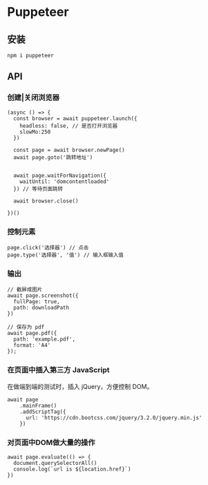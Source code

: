 # Puppeteer
## 安装
```
npm i puppeteer
```

## API
### 创建|关闭浏览器
```
(async () => {
  const browser = await puppeteer.launch({
    headless: false, // 是否打开浏览器
    slowMo:250
  })

  const page = await browser.newPage()
  await page.goto('跳转地址')
  

  await page.waitForNavigation({
    waitUntil: 'domcontentloaded'
  }) // 等待页面跳转

  await browser.close()

})()
```

### 控制元素
```
page.click('选择器') // 点击
page.type('选择器', '值') // 输入框输入值
```

### 输出
```
// 截屏成图片
await page.screenshot({
  fullPage: true,
  path: downloadPath
})

// 保存为 pdf
await page.pdf({
  path: 'example.pdf',
  format: 'A4'
});
```

### 在页面中插入第三方 JavaScript
在做端到端的测试时，插入 jQuery，方便控制 DOM。

```
await page
    .mainFrame()
    .addScriptTag({
      url: 'https://cdn.bootcss.com/jquery/3.2.0/jquery.min.js'
    })
```

### 对页面中DOM做大量的操作
```
await page.evaluate(() => {
  document.querySelectorAll()
  console.log(`url is ${location.href}`)
})
```